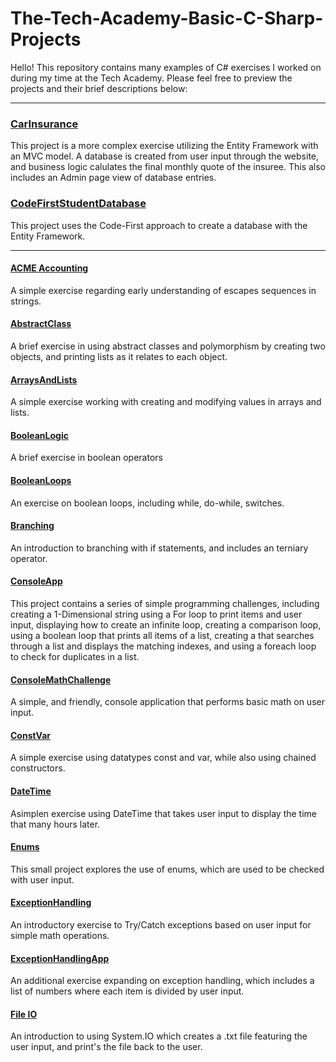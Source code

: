 # The-Tech-Academy-Basic-C-Sharp-Projects
Hello! This repository contains many examples of C# exercises I worked on during my time at the Tech Academy. Please feel free to preview the projects and their brief descriptions below:

___

### [CarInsurance](https://github.com/BrooksRadtke/The-Tech-Academy-Basic-C-Sharp-Projects/tree/main/Basic%20C%23%20Programs/CarInsurance)
This project is a more complex exercise utilizing the Entity Framework with an MVC model. A database is created from user input through the website, and business logic calulates the final monthly quote of the insuree. This also includes an Admin page view of database entries. 

### [CodeFirstStudentDatabase](https://github.com/BrooksRadtke/The-Tech-Academy-Basic-C-Sharp-Projects/tree/main/Basic%20C%23%20Programs/CodeFirstStudentDatabase)
This project uses the Code-First approach to create a database with the Entity Framework.

___

#### [ACME Accounting](https://github.com/BrooksRadtke/The-Tech-Academy-Basic-C-Sharp-Projects/tree/main/Basic%20C%23%20Programs/ACME%20Accounting)
A simple exercise regarding early understanding of escapes sequences in strings.

#### [AbstractClass](https://github.com/BrooksRadtke/The-Tech-Academy-Basic-C-Sharp-Projects/tree/main/Basic%20C%23%20Programs/AbstractClass)
A brief exercise in using abstract classes and polymorphism by creating two objects, and printing lists as it relates to each object. 

#### [ArraysAndLists](https://github.com/BrooksRadtke/The-Tech-Academy-Basic-C-Sharp-Projects/tree/main/Basic%20C%23%20Programs/ArraysAndLists)
A simple exercise working with creating and modifying values in arrays and lists.

#### [BooleanLogic](https://github.com/BrooksRadtke/The-Tech-Academy-Basic-C-Sharp-Projects/tree/main/Basic%20C%23%20Programs/BooleanLogic)
A brief exercise in boolean operators

#### [BooleanLoops](https://github.com/BrooksRadtke/The-Tech-Academy-Basic-C-Sharp-Projects/tree/main/Basic%20C%23%20Programs/BooleanLoops)
An exercise on boolean loops, including while, do-while, switches.

#### [Branching](https://github.com/BrooksRadtke/The-Tech-Academy-Basic-C-Sharp-Projects/tree/main/Basic%20C%23%20Programs/BooleanLoops)
An introduction to branching with if statements, and includes an terniary operator.

#### [ConsoleApp](https://github.com/BrooksRadtke/The-Tech-Academy-Basic-C-Sharp-Projects/tree/main/Basic%20C%23%20Programs/ConsoleApp)
This project contains a series of simple programming challenges, including creating a 1-Dimensional string using a For loop to print items and user input, displaying how to create an infinite loop, creating a comparison loop, using a boolean loop that prints all items of a list, creating a that searches through a list and displays the matching indexes, and using a foreach loop to check for duplicates in a list.

#### [ConsoleMathChallenge](https://github.com/BrooksRadtke/The-Tech-Academy-Basic-C-Sharp-Projects/tree/main/Basic%20C%23%20Programs/ConsoleMathChallenge)
A simple, and friendly, console application that performs basic math on user input.

#### [ConstVar](https://github.com/BrooksRadtke/The-Tech-Academy-Basic-C-Sharp-Projects/tree/main/Basic%20C%23%20Programs/ConstVar)
A simple exercise using datatypes const and var, while also using chained constructors.

#### [DateTime](https://github.com/BrooksRadtke/The-Tech-Academy-Basic-C-Sharp-Projects/tree/main/Basic%20C%23%20Programs/DateTime)
Asimplen exercise using DateTime that takes user input to display the time that many hours later.

#### [Enums](https://github.com/BrooksRadtke/The-Tech-Academy-Basic-C-Sharp-Projects/tree/main/Basic%20C%23%20Programs/Enums)
This small project explores the use of enums, which are used to be checked with user input.

#### [ExceptionHandling](https://github.com/BrooksRadtke/The-Tech-Academy-Basic-C-Sharp-Projects/tree/main/Basic%20C%23%20Programs/ExceptionHandling)
An introductory exercise to Try/Catch exceptions based on user input for simple math operations.

#### [ExceptionHandlingApp](https://github.com/BrooksRadtke/The-Tech-Academy-Basic-C-Sharp-Projects/tree/main/Basic%20C%23%20Programs/ExceptionHandlingApp)
An additional exercise expanding on exception handling, which includes a list of numbers where each item is divided by user input. 

#### [File IO](https://github.com/BrooksRadtke/The-Tech-Academy-Basic-C-Sharp-Projects/tree/main/Basic%20C%23%20Programs/File%20IO)
An introduction to using System.IO which creates a .txt file featuring the user input, and print's the file back to the user.



